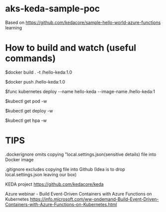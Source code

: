 # aks-keda-sample-poc
Based on https://github.com/kedacore/sample-hello-world-azure-functions learning


How to build and watch (useful commands) 
==============================================
$docker build . -t <your-docker-id>/hello-keda:1.0
 
$docker push <your-docker-id>/hello-keda:1.0
 
$func kubernetes deploy --name hello-keda --image-name <your-docker-id>/hello-keda:1
 
$kubectl get pod -w

$kubectl get deploy -w

$kubectl get hpa -w

TIPS
====
 .dockerignore omits copying "local.settings.json(sensitive details) file into Docker image 
 
 .gitignore excludes copying file into Github (Idea is to drop local.settings.json leaving our box) 
 
 KEDA project
 https://github.com/kedacore/keda
 
 Azure webinar - Build Event-Driven Containers with Azure Functions on Kubernetes
 https://info.microsoft.com/ww-ondemand-Build-Event-Driven-Containers-with-Azure-Functions-on-Kubernetes.html
